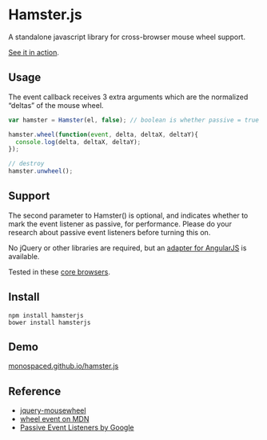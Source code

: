 Hamster.js
==========

A standalone javascript library for cross-browser mouse wheel support.

[See it in action](http://monospaced.github.io/hamster.js).

Usage
-----

The event callback receives 3 extra arguments which are the normalized “deltas” of the mouse wheel.

```js
var hamster = Hamster(el, false); // boolean is whether passive = true | false

hamster.wheel(function(event, delta, deltaX, deltaY){
  console.log(delta, deltaX, deltaY);
});

// destroy
hamster.unwheel();
```

Support
-------

The second parameter to Hamster() is optional, and indicates whether to mark the event listener as passive, for performance.  Please do your research about passive event listeners before turning this on.

No jQuery or other libraries are required, but an <a href="http://github.com/monospaced/angular-mousewheel">adapter for AngularJS</a> is available.

Tested in these [core browsers](http://monospaced.github.io/obs).

Install
-------

    npm install hamsterjs
    bower install hamsterjs

Demo
----

[monospaced.github.io/hamster.js](http://monospaced.github.io/hamster.js)

Reference
---------

* [jquery-mousewheel](https://github.com/brandonaaron/jquery-mousewheel)
* [wheel event on MDN](https://developer.mozilla.org/en-US/docs/DOM/Mozilla_event_reference/wheel)
* [Passive Event Listeners by Google](https://developers.google.com/web/updates/2016/06/passive-event-listeners)
